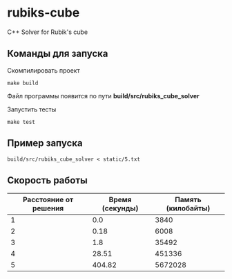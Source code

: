 # rubiks-cube
C++ Solver for Rubik's cube

## Команды для запуска

Скомпилировать проект
```
make build
```
Файл программы появится по пути **build/src/rubiks_cube_solver**

Запустить тесты
```
make test
```

## Пример запуска

```
build/src/rubiks_cube_solver < static/5.txt 
```

## Скорость работы

| Расстояние от решения  | Время (секунды)  | Память (килобайты) |
|------------------------|------------------|--------------------|
| 1                      | 0.0              | 3840               |
| 2                      | 0.18             | 6008               |
| 3                      | 1.8              | 35492              |
| 4                      | 28.51            | 451336             |
| 5                      | 404.82           | 5672028            |